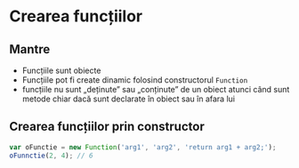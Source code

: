 # Crearea funcțiilor

## Mantre
- Funcțiile sunt obiecte
- Funcțiile pot fi create dinamic folosind constructorul `Function`
- funcțiile nu sunt „deținute” sau „conținute” de un obiect atunci când sunt metode chiar dacă sunt declarate în obiect sau în afara lui

## Crearea funcțiilor prin constructor

```js
var oFunctie = new Function('arg1', 'arg2', 'return arg1 + arg2;');
oFunnctie(2, 4); // 6
```
